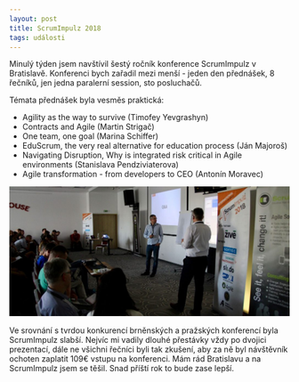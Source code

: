 ```yaml
---
layout: post
title: ScrumImpulz 2018
tags: události
---
```


Minulý týden jsem navštívil šestý ročník konference ScrumImpulz v Bratislavě.
Konferenci bych zařadil mezi menší - jeden den přednášek, 8 řečníků,
jen jedna paralerní session, sto posluchačů.

Témata přednášek byla vesměs praktická:

- Agility as the way to survive (Timofey Yevgrashyn)
- Contracts and Agile (Martin Strigač)
- One team, one goal (Marina Schiffer)
- EduScrum, the very real alternative for education process (Ján Majoroš)
- Navigating Disruption, Why is integrated risk critical in Agile environments (Stanislava Pendziviaterova)
- Agile transformation - from developers to CEO (Antonín Moravec)

![ScrumImpulz 2018](/assets/scrumimpulz-2018.jpg)

Ve srovnání s tvrdou konkurencí brněnských a pražských konferencí byla ScrumImpulz slabší.
Nejvíc mi vadily dlouhé přestávky vždy po dvojici prezentací, dále ne všichni řečníci byli
tak zkušení, aby za ně byl návštěvník ochoten zaplatit 109€ vstupu na konferenci.
Mám rád Bratislavu a na ScrumImpulz jsem se těšil. Snad příští rok to bude zase lepší.
